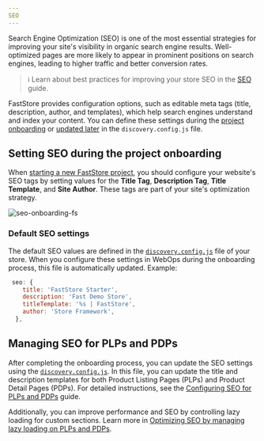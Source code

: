 ```yaml
---
SEO
---
```


Search Engine Optimization (SEO) is one of the most essential strategies for improving your site's visibility in organic search engine results. Well-optimized pages are more likely to appear in prominent positions on search engines, leading to higher traffic and better conversion rates.

>ℹ Learn about best practices for improving your store SEO in the [SEO](https://developers.vtex.com/docs/guides/storefront-seo) guide.

FastStore provides configuration options, such as editable meta tags (title, description, author, and templates), which help search engines understand and index your content. You can define these settings during the [project onboarding](#setting-seo-during-the-project-onboarding) or [updated later](#managing-seo-for-plps-and-pdps) in the `discovery.config.js` file.

## Setting SEO during the project onboarding

When [starting a new FastStore project](https://developers.vtex.com/docs/guides/faststore/1-onboarding-starting-the-project), you should configure your website's SEO tags by setting values for the **Title Tag**, **Description Tag**, **Title Template**, and **Site Author**. These tags are part of your site's optimization strategy.

![seo-onboarding-fs](https://vtexhelp.vtexassets.com/assets/docs/src/seo-onboarding-fs___62053a279d984f508761d22b56c03ac7.png)

### Default SEO settings

The default SEO values are defined in the [`discovery.config.js`](https://developers.vtex.com/docs/guides/faststore/project-structure-config-options) file of your store. When you configure these settings in WebOps during the onboarding process, this file is automatically updated. Example:

```javascript
 seo: {
    title: 'FastStore Starter',
    description: 'Fast Demo Store',
    titleTemplate: '%s | FastStore',
    author: 'Store Framework',
  },
```

## Managing SEO for PLPs and PDPs

After completing the onboarding process, you can update the SEO settings using the [`discovery.config.js`](https://developers.vtex.com/docs/guides/faststore/project-structure-config-options). In this file, you can update the title and description templates for both Product Listing Pages (PLPs) and Product Detail Pages (PDPs).
For detailed instructions, see the [Configuring SEO for PLPs and PDPs](https://developers.vtex.com/docs/guides/faststore/seo-configuring-seo-for-plp-and-pdp) guide.

Additionally, you can improve performance and SEO by controlling lazy loading for custom sections. Learn more in [Optimizing SEO by managing lazy loading on PLPs and PDPs](https://developers.vtex.com/docs/guides/faststore/seo-optimizing-seo-by-managing-lazy-loading-on-plp-and-pdp).
